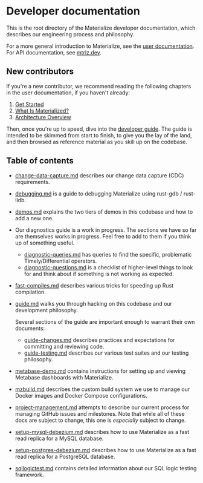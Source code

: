 # Developer documentation

This is the root directory of the Materialize developer documentation, which
describes our engineering process and philosophy.

For a more general introduction to Materialize, see the [user
documentation](https://materialize.com/docs). For API documentation, see
[mtrlz.dev](https://mtrlz.dev).

## New contributors

If you're a new contributor, we recommend reading the following chapters in the
user documentation, if you haven't already:

  1. [Get Started](https://materialize.com/docs/get-started/)
  2. [What Is Materialized?](https://materialize.com/docs/overview/what-is-materialize/)
  3. [Architecture Overview](https://materialize.com/docs/overview/architecture/)

Then, once you're up to speed, dive into the [developer guide](guide.md). The
guide is intended to be skimmed from start to finish, to give you the lay of the
land, and then browsed as reference material as you skill up on the codebase.

## Table of contents

* [change-data-capture.md](change-data-capture.md) describes our change data
  capture (CDC) requirements.

* [debugging.md](debugging.md) is a guide to debugging Materialize using
  rust-gdb / rust-lldb.

* [demos.md](demos.md) explains the two tiers of demos in this codebase and
  how to add a new one.

* Our diagnostics guide is a work in progress. The sections we have so far are
  themselves works in progress. Feel free to add to them if you think up of
  something useful.
  * [diagnostic-queries.md](diagnostic-queries.md) has queries to find the
    specific, problematic Timely/Differential operators.
  * [diagnostic-questions.md](diagnostic-questions.md) is a checklist of
    higher-level things to look for and think about if something is not working
    as expected.

* [fast-compiles.md](fast-compiles.md) describes various tricks for speeding
  up Rust compilation.

* [guide.md](guide.md) walks you through hacking on this codebase and our
  development philosophy.

  Several sections of the guide are important enough to warrant their own
  documents:

  * [guide-changes.md](guide-changes.md) describes practices and expectations for
    committing and reviewing code.
  * [guide-testing.md](guide-testing.md) describes our various test suites and
    our testing philosophy.

* [metabase-demo.md](metabase-demo.md) contains instructions for setting up and
  viewing Metabase dashboards with Materialize.

* [mzbuild.md](mzbuild.md) describes the custom build system we use to manage
  our Docker images and Docker Compose configurations.

* [project-management.md](project-management.md) attempts to describe our
  current process for managing GitHub issues and milestones. Note that while all
  of these docs are subject to change, this one is _especially_ subject to
  change.

* [setup-mysql-debezium.md](setup-mysql-debezium.md) describes how to use
  Materialize as a fast read replica for a MySQL database.

* [setup-postgres-debezium.md](setup-postgres-debezium.md) describes how to use
  Materialize as a fast read replica for a PostgreSQL database.

* [sqllogictest.md](sqllogictest.md) contains detailed information about
  our SQL logic testing framework.
